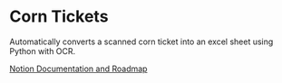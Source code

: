 # Corn Tickets

Automatically converts a scanned corn ticket into an excel sheet using Python with OCR.

[Notion Documentation and Roadmap](https://kalenwallin.notion.site/Auto-Corn-Ticket-Invoice-d448045ddbac4145aaef3c16c1a07417?pvs=4)
